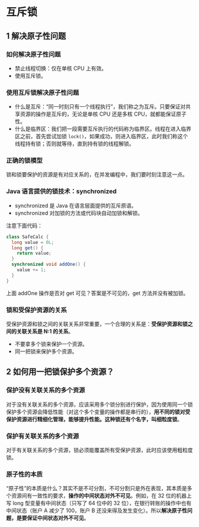 # 互斥锁

## 1 解决原子性问题

### 如何解决原子性问题

- 禁止线程切换：仅在单核 CPU 上有效。
- 使用互斥锁。

### 使用互斥锁解决原子性问题

- 什么是互斥：“同一时刻只有一个线程执行”，我们称之为互斥。只要保证对共享资源的操作是互斥的，无论是单核 CPU 还是多核 CPU，就都能保证原子性。
- 什么是临界区：我们把一段需要互斥执行的代码称为临界区。线程在进入临界区之前，首先尝试加锁 `lock()`，如果成功，则进入临界区，此时我们称这个线程持有锁；否则就等待，直到持有锁的线程解锁。

### 正确的锁模型

锁和锁要保护的资源是有对应关系的，在并发编程中，我们要时刻注意这一点。

### Java 语言提供的锁技术：synchronized

- synchronized 是 Java 在语言层面提供的互斥原语。
- synchronized 对加锁的方法或代码块自动加锁和解锁。

注意下面代码：

```java
class SafeCalc {
  long value = 0L;
  long get() {
    return value;
  }
  synchronized void addOne() {
    value += 1;
  }
}
```

上面 addOne 操作是否对 get 可见？答案是不可见的，get 方法并没有被加锁。

### 锁和受保护资源的关系

受保护资源和锁之间的关联关系非常重要，一个合理的关系是：**受保护资源和锁之间的关联关系是 N:1 的关系**。

- 不要拿多个锁来保护一个资源。
- 同一把锁来保护多个资源。

## 2 如何用一把锁保护多个资源？

### 保护没有关联关系的多个资源

对于没有关联关系的多个资源，应该采用多个锁分别进行保护，因为使用同一个锁保护多个资源会降低性能（对这个多个变量的操作都是串行的），**用不同的锁对受保护资源进行精细化管理，能够提升性能。这种锁还有个名字，叫细粒度锁**。

### 保护有关联关系的多个资源

对于有关联关系的多个资源，锁必须能覆盖所有受保护资源，此时应该使用粗粒度锁。

### 原子性的本质

“原子性”的本质是什么？其实不是不可分割，不可分割只是外在表现，其本质是多个资源间有一致性的要求，**操作的中间状态对外不可见**。例如，在 32 位的机器上写 long 型变量有中间状态（只写了 64 位中的 32 位），在银行转账的操作中也有中间状态（账户 A 减少了 100，账户 B 还没来得及发生变化）。所以**解决原子性问题，是要保证中间状态对外不可见**。

